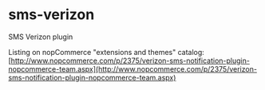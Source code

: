 # sms-verizon
SMS Verizon plugin

Listing on nopCommerce "extensions and themes" catalog: [http://www.nopcommerce.com/p/2375/verizon-sms-notification-plugin-nopcommerce-team.aspx](http://www.nopcommerce.com/p/2375/verizon-sms-notification-plugin-nopcommerce-team.aspx)